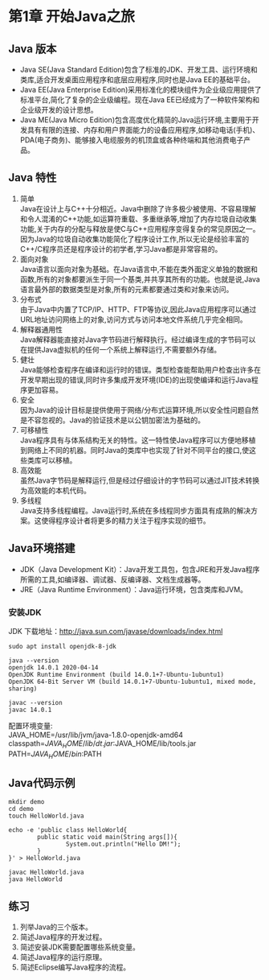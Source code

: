 # 第1章 开始Java之旅

## Java 版本
- Java SE(Java Standard Edition)包含了标准的JDK、开发工具、运行环境和类库,适合开发桌面应用程序和底层应用程序,同时也是Java EE的基础平台。
- Java EE(Java Enterprise Edition)采用标准化的模块组件为企业级应用提供了标准平台,简化了复杂的企业级编程。现在Java EE已经成为了一种软件架构和企业级开发的设计思想。
- Java ME(Java Micro Edition)包含高度优化精简的Java运行环境,主要用于开发具有有限的连接、内存和用户界面能力的设备应用程序,如移动电话(手机)、PDA(电子商务)、能够接入电缆服务的机顶盒或各种终端和其他消费电子产品。

## Java 特性
1. 简单  
Java在设计上与C++十分相近。Java中删除了许多极少被使用、不容易理解和令人混淆的C++功能,如运算符重载、多重继承等,增加了内存垃圾自动收集功能,关于内存的分配与释放是使C与C++应用程序变得复杂的常见原因之一。因为Java的垃圾自动收集功能简化了程序设计工作,所以无论是经验丰富的C++/C程序员还是程序设计的初学者,学习Java都是非常容易的。
2. 面向对象  
Java语言以面向对象为基础。在Java语言中,不能在类外面定义单独的数据和函数,所有的对象都要派生于同一个基类,并共享其所有的功能。也就是说,Java语言最外部的数据类型是对象,所有的元素都要通过类和对象来访问。
3. 分布式  
由于Java中内置了TCP/IP、HTTP、FTP等协议,因此Java应用程序可以通过URL地址访问网络上的对象,访问方式与访问本地文件系统几乎完全相同。
4. 解释器通用性  
Java解释器能直接对Java字节码进行解释执行。经过编译生成的字节码可以在提供Java虚拟机的任何一个系统上解释运行,不需要额外存储。
5. 健壮  
Java能够检查程序在编译和运行时的错误。类型检查能帮助用户检查出许多在开发早期出现的错误,同时许多集成开发环境(IDE)的出现使编译和运行Java程序更加容易。
6. 安全  
因为Java的设计目标是提供使用于网络/分布式运算环境,所以安全性问题自然是不容忽视的。Java的验证技术是以公钥加密法为基础的。
7. 可移植性  
Java程序具有与体系结构无关的特性。这一特性使Java程序可以方便地移植到网络上不同的机器。同时Java的类库中也实现了针对不同平台的接口,使这些类库可以移植。
8. 高效能  
虽然Java字节码是解释运行,但是经过仔细设计的字节码可以通过JIT技术转换为高效能的本机代码。
9. 多线程  
Java支持多线程编程。Java运行时,系统在多线程同步方面具有成熟的解决方案。这使得程序设计者将更多的精力关注于程序实现的细节。


## Java环境搭建
- JDK（Java Development Kit）：Java开发工具包，包含JRE和开发Java程序所需的工具,如编译器、调试器、反编译器、文档生成器等。
- JRE（Java Runtime Environment）：Java运行环境，包含类库和JVM。

### 安装JDK
JDK 下载地址：http://java.sun.com/javase/downloads/index.html
```
sudo apt install openjdk-8-jdk

java --version
openjdk 14.0.1 2020-04-14
OpenJDK Runtime Environment (build 14.0.1+7-Ubuntu-1ubuntu1)
OpenJDK 64-Bit Server VM (build 14.0.1+7-Ubuntu-1ubuntu1, mixed mode, sharing) 

javac --version
javac 14.0.1
```

配置环境变量:  
JAVA_HOME=/usr/lib/jvm/java-1.8.0-openjdk-amd64  
classpath=$JAVA_HOME/lib/dt.jar:$JAVA_HOME/lib/tools.jar
PATH=$JAVA_HOME/bin:$PATH


## Java代码示例
```
mkdir demo
cd demo
touch HelloWorld.java

echo -e 'public class HelloWorld{
        public static void main(String args[]){
                System.out.println("Hello DM!");
        }
}' > HelloWorld.java

javac HelloWorld.java
java HelloWorld
```

## 练习
1. 列举Java的三个版本。
2. 简述Java程序的开发过程。
3. 简述安装JDK需要配置哪些系统变量。
4. 简述Java程序的运行原理。
5. 简述Eclipse编写Java程序的流程。